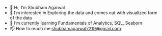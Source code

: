 - 👋 Hi, I’m Shubham Agarwal
- 👀 I’m interested in Exploring the data and comes out with visualized form of the data
- 🌱 I’m currently learning Fundamentals of Analytics, SQL, Seaborn 
- 📫 How to reach me shubhamagarwal7219@gmail.com

<!---
Shubham130402/Shubham130402 is a ✨ special ✨ repository because its `README.md` (this file) appears on your GitHub profile.
You can click the Preview link to take a look at your changes.
--->

